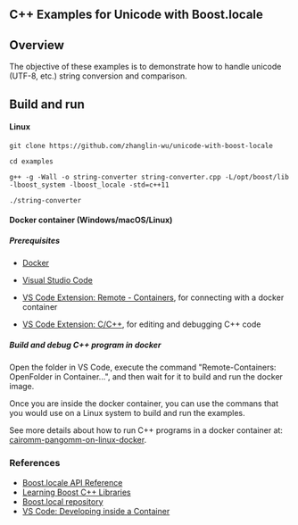 ## C++ Examples for Unicode with Boost.locale

## Overview

The objective of these examples is to demonstrate how to handle unicode (UTF-8, etc.) string conversion and comparison.

## Build and run

#### Linux

```
git clone https://github.com/zhanglin-wu/unicode-with-boost-locale

cd examples

g++ -g -Wall -o string-converter string-converter.cpp -L/opt/boost/lib -lboost_system -lboost_locale -std=c++11

./string-converter
```

#### Docker container (Windows/macOS/Linux)

##### Prerequisites

- [Docker](https://docs.docker.com/get-docker/)
- [Visual Studio Code](https://code.visualstudio.com/)

- [VS Code Extension: Remote - Containers](https://marketplace.visualstudio.com/items?itemName=ms-vscode-remote.remote-containers), for connecting with a docker container
- [VS Code Extension: C/C++](https://marketplace.visualstudio.com/items?itemName=ms-vscode.cpptools), for editing and debugging C++ code

##### Build and debug C++ program in docker

Open the folder in VS Code, execute the command "Remote-Containers: OpenFolder in Container...", and then wait for it to build and run the docker image.

Once you are inside the docker container, you can use the commans that you would use on a Linux system to build and run the examples.

See more details about how to run C++ programs in a docker container at: [cairomm-pangomm-on-linux-docker](https://github.com/zhanglin-wu/cairomm-pangomm-on-linux-docker).

### References

- [Boost.locale API Reference](https://www.boost.org/doc/libs/1_74_0/libs/locale/doc/html/index.html)
- [Learning Boost C++ Libraries](https://subscription.packtpub.com/book/application_development/9781783551217/1/ch01lvl1sec10/getting-started-with-boost-libraries)
- [Boost.local repository](https://github.com/boostorg/locale)
- [VS Code: Developing inside a Container](https://code.visualstudio.com/docs/remote/containers)